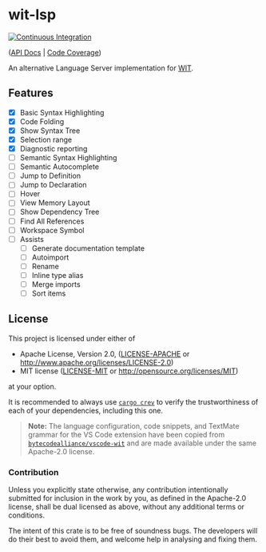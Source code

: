 # wit-lsp

[![Continuous Integration](https://github.com/Michael-F-Bryan/wit-lsp/actions/workflows/ci.yml/badge.svg)](https://github.com/Michael-F-Bryan/wit-lsp/actions/workflows/ci.yml)

([API Docs][api-docs] | [Code Coverage][coverage])

An alternative Language Server implementation for [WIT][wit].

## Features

- [x] Basic Syntax Highlighting
- [x] Code Folding
- [x] Show Syntax Tree
- [x] Selection range
- [x] Diagnostic reporting
- [ ] Semantic Syntax Highlighting
- [ ] Semantic Autocomplete
- [ ] Jump to Definition
- [ ] Jump to Declaration
- [ ] Hover
- [ ] View Memory Layout
- [ ] Show Dependency Tree
- [ ] Find All References
- [ ] Workspace Symbol
- [ ] Assists
  - [ ] Generate documentation template
  - [ ] Autoimport
  - [ ] Rename
  - [ ] Inline type alias
  - [ ] Merge imports
  - [ ] Sort items

## License

This project is licensed under either of

- Apache License, Version 2.0, ([LICENSE-APACHE](./LICENSE-APACHE.md) or
  <http://www.apache.org/licenses/LICENSE-2.0>)
- MIT license ([LICENSE-MIT](./LICENSE-MIT.md) or
   <http://opensource.org/licenses/MIT>)

at your option.

It is recommended to always use [`cargo crev`][crev] to verify the
trustworthiness of each of your dependencies, including this one.

> **Note:** The language configuration, code snippets, and TextMate grammar for
> the VS Code extension have been copied from
> [`bytecodealliance/vscode-wit`][vscode-wit] and are made available under the
> same Apache-2.0 license.

### Contribution

Unless you explicitly state otherwise, any contribution intentionally
submitted for inclusion in the work by you, as defined in the Apache-2.0
license, shall be dual licensed as above, without any additional terms or
conditions.

The intent of this crate is to be free of soundness bugs. The developers will
do their best to avoid them, and welcome help in analysing and fixing them.

[api-docs]: https://michael-f-bryan.github.io/wit-lsp/crate-docs
[coverage]: https://michael-f-bryan.github.io/wit-lsp/coverage
[crev]: https://github.com/crev-dev/cargo-crev
[wit]: https://github.com/WebAssembly/component-model/blob/main/design/mvp/WIT.md
[vscode-wit]: https://github.com/bytecodealliance/vscode-wit
